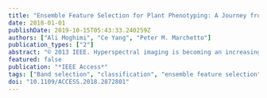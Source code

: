 ```yaml
---
title: "Ensemble Feature Selection for Plant Phenotyping: A Journey from Hyperspectral to Multispectral Imaging"
date: 2018-01-01
publishDate: 2019-10-15T05:43:33.240259Z
authors: ["Ali Moghimi", "Ce Yang", "Peter M. Marchetto"]
publication_types: ["2"]
abstract: "© 2013 IEEE. Hyperspectral imaging is becoming an increasingly popular tool for high-throughput plant phenotyping, because it provides remarkable insights about the health status of plants. Feature selection is a key component in a hyperspectral image analysis, largely because a significant portion of spectral features are redundant and/or irrelevant, depending on the desired application. This paper presents an ensemble feature selection method to identify the most informative spectral features for practical applications in plant phenotyping. The hyperspectral data set contained the images of four wheat lines, each with a control and a salt (NaCl) treatment. To rank spectral features, six feature selection methods were used as the base for the ensemble: correlation-based feature selection, ReliefF, sequential feature selection, support vector machine-recursive feature elimination (SVM-RFE), LASSO logistic regression, and random forest. The best results were achieved by the ensemble of ReliefF, SVM-RFE, and random forest, which drastically reduced the dimension of the hyperspectral data set from 215 to 15 features, while improving the accuracy in classifying the salt-treated vegetation pixels from the control pixels by 8.5%. To transform the hyperspectral data set into a multispectral data set, six wavelengths as the center of broad multispectral bands around the most prominent features were determined by a clustering algorithm. The result of salt tolerance assessment of the four wheat lines using the derived multispectral data set was similar to that of the hyperspectral data set. This demonstrates that the proposed feature selection pipeline can be utilized for determining the most informative features and can be a valuable tool in the development of tailored multispectral cameras."
featured: false
publication: "*IEEE Access*"
tags: ["Band selection", "classification", "ensemble feature selection", "hyperspectral imaging", "machine learning", "multispectral imging", "plant phenotyping", "salt stress", "wheat"]
doi: "10.1109/ACCESS.2018.2872801"
---
```


